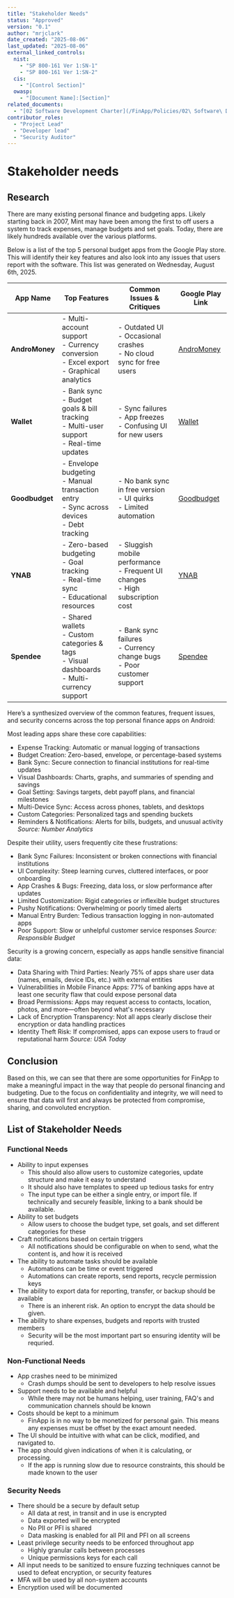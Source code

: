 ```yaml
---
title: "Stakeholder Needs"
status: "Approved"
version: "0.1"
author: "mrjclark"
date_created: "2025-08-06"
last_updated: "2025-08-06"
external_linked_controls:
  nist:
    - "SP 800-161 Ver 1:SN-1"
    - "SP 800-161 Ver 1:SN-2"
  cis:
    - "[Control Section]"
  owasp:
    - "[Document Name]:[Section]"
related_documents:
  - "[02 Software Development Charter](/FinApp/Policies/02\ Software\ Development\ Charter.md)"
contributor_roles:
  - "Project Lead"
  - "Developer lead"
  - "Security Auditor"
---
```

# Stakeholder needs

## Research
There are many existing personal finance and budgeting apps. Likely starting back in 2007, Mint may have been among the first to off users a system to track expenses, manage budgets and set goals. Today, there are likely hundreds available over the various platforms. 

Below is a list of the top 5 personal budget apps from the Google Play store. This will identify their key features and also look into any issues that users report with the software. This list was generated on Wednesday, August 6th, 2025.

| App Name     | Top Features                                                                 | Common Issues & Critiques                                                                 | Google Play Link |
|--------------|------------------------------------------------------------------------------|--------------------------------------------------------------------------------------------|------------------|
| **AndroMoney** | - Multi-account support<br>- Currency conversion<br>- Excel export<br>- Graphical analytics | - Outdated UI<br>- Occasional crashes<br>- No cloud sync for free users | [AndroMoney](https://play.google.com/store/apps/details?id=com.kpmoney.android&hl=en-US) |
| **Wallet**     | - Bank sync<br>- Budget goals & bill tracking<br>- Multi-user support<br>- Real-time updates | - Sync failures<br>- App freezes<br>- Confusing UI for new users | [Wallet](https://play.google.com/store/apps/details?id=com.google.android.apps.walletnfcrel&hl=en-IN) |
| **Goodbudget** | - Envelope budgeting<br>- Manual transaction entry<br>- Sync across devices<br>- Debt tracking | - No bank sync in free version<br>- UI quirks<br>- Limited automation | [Goodbudget](https://play.google.com/store/apps/details?id=com.dayspringtech.envelopes&hl=en-US) |
| **YNAB**        | - Zero-based budgeting<br>- Goal tracking<br>- Real-time sync<br>- Educational resources | - Sluggish mobile performance<br>- Frequent UI changes<br>- High subscription cost | [YNAB](https://play.google.com/store/apps/details?id=com.youneedabudget.evergreen.app&hl=en-US) |
| **Spendee**     | - Shared wallets<br>- Custom categories & tags<br>- Visual dashboards<br>- Multi-currency support | - Bank sync failures<br>- Currency change bugs<br>- Poor customer support | [Spendee](https://play.google.com/store/apps/details?id=com.cleevio.spendee&hl=en-US) |.

Here’s a synthesized overview of the common features, frequent issues, and security concerns across the top personal finance apps on Android:


Most leading apps share these core capabilities:
- Expense Tracking: Automatic or manual logging of transactions
- Budget Creation: Zero-based, envelope, or percentage-based systems
- Bank Sync: Secure connection to financial institutions for real-time updates
- Visual Dashboards: Charts, graphs, and summaries of spending and savings
- Goal Setting: Savings targets, debt payoff plans, and financial milestones
- Multi-Device Sync: Access across phones, tablets, and desktops
- Custom Categories: Personalized tags and spending buckets
- Reminders & Notifications: Alerts for bills, budgets, and unusual activity
*Source: Number Analytics*

Despite their utility, users frequently cite these frustrations:
- Bank Sync Failures: Inconsistent or broken connections with financial institutions
- UI Complexity: Steep learning curves, cluttered interfaces, or poor onboarding
- App Crashes & Bugs: Freezing, data loss, or slow performance after updates
- Limited Customization: Rigid categories or inflexible budget structures
- Pushy Notifications: Overwhelming or poorly timed alerts
- Manual Entry Burden: Tedious transaction logging in non-automated apps
- Poor Support: Slow or unhelpful customer service responses
*Source: Responsible Budget*

Security is a growing concern, especially as apps handle sensitive financial data:
- Data Sharing with Third Parties: Nearly 75% of apps share user data (names, emails, device IDs, etc.) with external entities
- Vulnerabilities in Mobile Finance Apps: 77% of banking apps have at least one security flaw that could expose personal data
- Broad Permissions: Apps may request access to contacts, location, photos, and more—often beyond what's necessary
- Lack of Encryption Transparency: Not all apps clearly disclose their encryption or data handling practices
- Identity Theft Risk: If compromised, apps can expose users to fraud or reputational harm
*Source: USA Today*

## Conclusion
Based on this, we can see that there are some opportunities for FinApp to make a meaningful impact in the way that people do personal financing and budgeting. Due to the focus on confidentiality and integrity, we will need to ensure that data will first and always be protected from compromise, sharing, and convoluted encryption. 

## List of Stakeholder Needs

### Functional Needs
- Ability to input expenses
    - This should also allow users to customize categories, update structure and make it easy to understand
    - It should also have templates to speed up tedious tasks for entry
    - The input type can be either a single entry, or import file. If technically and securely feasible, linking to a bank should be available.
- Ability to set budgets
    - Allow users to choose the budget type, set goals, and set different categories for these
- Craft notifications based on certain triggers
    - All notifications should be configurable on when to send, what the content is, and how it is received
- The ability to automate tasks should be available
    - Automations can be time or event triggered
    - Automations can create reports, send reports, recycle permission keys
- The ability to export data for reporting, transfer, or backup should be available
    - There is an inherent risk. An option to encrypt the data should be given.
- The ability to share expenses, budgets and reports with trusted members
    - Security will be the most important part so ensuring identity will be requried.

### Non-Functional Needs
- App crashes need to be minimized
    - Crash dumps should be sent to developers to help resolve issues
- Support needs to be available and helpful
    - While there may not be humans helping, user training, FAQ's and communication channels should be known
- Costs should be kept to a minimum
    - FinApp is in no way to be monetized for personal gain. This means any expenses must be offset by the exact amount needed.
- The UI should be intuitive with what can be click, modified, and navigated to.
- The app should given indications of when it is calculating, or processing.
    - If the app is running slow due to resource constraints, this should be made known to the user

### Security Needs
- There should be a secure by default setup
    - All data at rest, in transit and in use is encrypted
    - Data exported will be encrypted
    - No PII or PFI is shared
    - Data masking is enabled for all PII and PFI on all screens
- Least privilege security needs to be enforced throughout app
    - Highly granular calls between processes
    - Unique permissions keys for each call
- All input needs to be sanitized to ensure fuzzing techniques cannot be used to defeat encryption, or security features
- MFA will be used by all non-system accounts
- Encryption used will be documented

